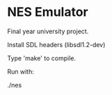 # NES Emulator

Final year university project.

Install SDL headers (libsdl1.2-dev)

Type 'make' to compile.

Run with:

./nes <PATH TO ROM IMAGE>
